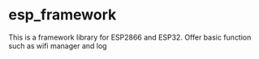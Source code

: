 # esp_framework
This is a framework library for ESP2866 and ESP32. Offer basic function such as wifi manager and log
